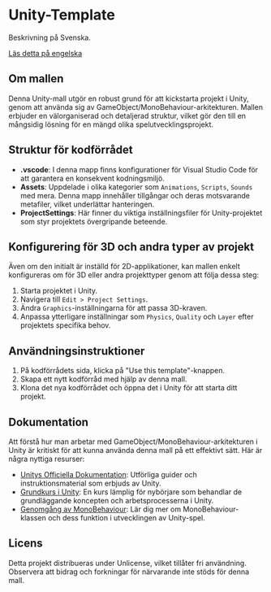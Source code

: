 # Unity-Template

Beskrivning på Svenska.

[Läs detta på engelska](./README.md)

## Om mallen

Denna Unity-mall utgör en robust grund för att kickstarta projekt i Unity, genom att använda sig av GameObject/MonoBehaviour-arkitekturen. Mallen erbjuder en välorganiserad och detaljerad struktur, vilket gör den till en mångsidig lösning för en mängd olika spelutvecklingsprojekt.

## Struktur för kodförrådet

- **.vscode**: I denna mapp finns konfigurationer för Visual Studio Code för att garantera en konsekvent kodningsmiljö.
- **Assets**: Uppdelade i olika kategorier som `Animations`, `Scripts`, `Sounds` med mera. Denna mapp innehåller tillgångar och deras motsvarande metafiler, vilket underlättar hanteringen.
- **ProjectSettings**: Här finner du viktiga inställningsfiler för Unity-projektet som styr projektets övergripande beteende.

## Konfigurering för 3D och andra typer av projekt

Även om den initialt är inställd för 2D-applikationer, kan mallen enkelt konfigureras om för 3D eller andra projekttyper genom att följa dessa steg:
1. Starta projektet i Unity.
2. Navigera till `Edit > Project Settings`.
3. Ändra `Graphics`-inställningarna för att passa 3D-kraven.
4. Anpassa ytterligare inställningar som `Physics`, `Quality` och `Layer` efter projektets specifika behov.

## Användningsinstruktioner

1. På kodförrådets sida, klicka på "Use this template"-knappen.
2. Skapa ett nytt kodförråd med hjälp av denna mall.
3. Klona det nya kodförrådet och öppna det i Unity för att starta ditt projekt.

## Dokumentation

Att förstå hur man arbetar med GameObject/MonoBehaviour-arkitekturen i Unity är kritiskt för att kunna använda denna mall på ett effektivt sätt. Här är några nyttiga resurser:
- [Unitys Officiella Dokumentation](https://docs.unity3d.com/Manual/index.html): Utförliga guider och instruktionsmaterial som erbjuds av Unity.
- [Grundkurs i Unity](https://learn.unity.com/course/getting-started-with-unity): En kurs lämplig för nybörjare som behandlar de grundläggande koncepten och arbetsprocesserna i Unity.
- [Genomgång av MonoBehaviour](https://learn.unity.com/tutorial/monobehaviour): Lär dig mer om MonoBehaviour-klassen och dess funktion i utvecklingen av Unity-spel.

## Licens

Detta projekt distribueras under Unlicense, vilket tillåter fri användning. Observera att bidrag och forkningar för närvarande inte stöds för denna mall.
